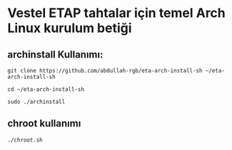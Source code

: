 # Vestel ETAP tahtalar için temel Arch Linux kurulum betiği

## archinstall Kullanımı:

```shell
git clone https://github.com/abdullah-rgb/eta-arch-install-sh ~/eta-arch-install-sh

cd ~/eta-arch-install-sh

sudo ./archinstall
```

## chroot kullanımı

```shell
./chroot.sh
```
